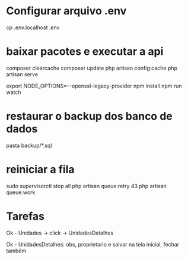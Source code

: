 # Configurar arquivo .env

cp .env.localhost .env

# baixar pacotes e executar a api

composer clearcache
composer update
php artisan config:cache
php artisan serve

export NODE_OPTIONS=--openssl-legacy-provider
npm install
npm run watch

# restaurar o backup dos banco de dados

pasta backup/\*.sql

# reiniciar a fila

sudo supervisorctl stop all
php artisan queue:retry 43
php artisan queue:work

# Tarefas

Ok - Unidades -> click -> UnidadesDetalhes

Ok - UnidadesDetalhes: obs, proprietario e salvar na tela inicial, fechar também
